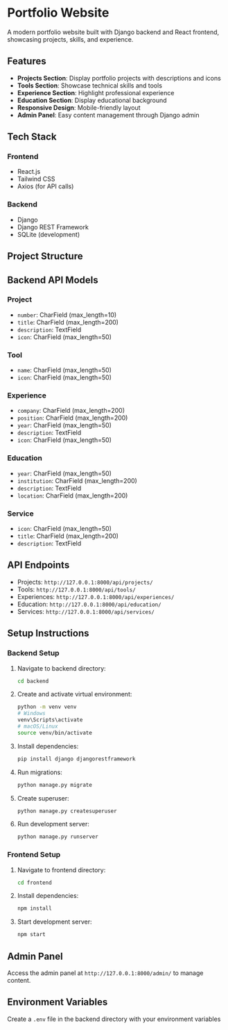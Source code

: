 # Portfolio Website

A modern portfolio website built with Django backend and React frontend, showcasing projects, skills, and experience.

## Features

- **Projects Section**: Display portfolio projects with descriptions and icons
- **Tools Section**: Showcase technical skills and tools
- **Experience Section**: Highlight professional experience
- **Education Section**: Display educational background
- **Responsive Design**: Mobile-friendly layout
- **Admin Panel**: Easy content management through Django admin

## Tech Stack

### Frontend

- React.js
- Tailwind CSS
- Axios (for API calls)

### Backend

- Django
- Django REST Framework
- SQLite (development)

## Project Structure

## Backend API Models

### Project

- `number`: CharField (max_length=10)
- `title`: CharField (max_length=200)
- `description`: TextField
- `icon`: CharField (max_length=50)

### Tool

- `name`: CharField (max_length=50)
- `icon`: CharField (max_length=50)

### Experience

- `company`: CharField (max_length=200)
- `position`: CharField (max_length=200)
- `year`: CharField (max_length=50)
- `description`: TextField
- `icon`: CharField (max_length=50)

### Education

- `year`: CharField (max_length=50)
- `institution`: CharField (max_length=200)
- `description`: TextField
- `location`: CharField (max_length=200)

### Service

- `icon`: CharField (max_length=50)
- `title`: CharField (max_length=200)
- `description`: TextField

## API Endpoints

- Projects: `http://127.0.0.1:8000/api/projects/`
- Tools: `http://127.0.0.1:8000/api/tools/`
- Experiences: `http://127.0.0.1:8000/api/experiences/`
- Education: `http://127.0.0.1:8000/api/education/`
- Services: `http://127.0.0.1:8000/api/services/`

## Setup Instructions

### Backend Setup

1. Navigate to backend directory:
   ```bash
   cd backend
   ```
2. Create and activate virtual environment:
   ```bash
   python -m venv venv
   # Windows
   venv\Scripts\activate
   # macOS/Linux
   source venv/bin/activate
   ```
3. Install dependencies:
   ```bash
   pip install django djangorestframework
   ```
4. Run migrations:
   ```bash
   python manage.py migrate
   ```
5. Create superuser:
   ```bash
   python manage.py createsuperuser
   ```
6. Run development server:
   ```bash
   python manage.py runserver
   ```

### Frontend Setup

1. Navigate to frontend directory:
   ```bash
   cd frontend
   ```
2. Install dependencies:
   ```bash
   npm install
   ```
3. Start development server:
   ```bash
   npm start
   ```

## Admin Panel

Access the admin panel at `http://127.0.0.1:8000/admin/` to manage content.

## Environment Variables

Create a `.env` file in the backend directory with your environment variables